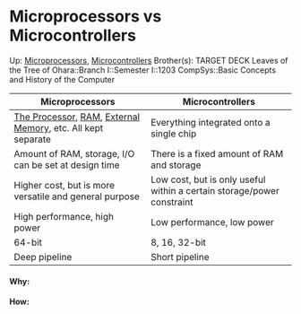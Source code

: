 # Microprocessors vs Microcontrollers

Up: [Microprocessors](microprocessors), [Microcontrollers](microcontrollers)
Brother(s):
TARGET DECK
Leaves of the Tree of Ohara::Branch I::Semester I::1203 CompSys::Basic Concepts and History of the Computer

Microprocessors        |       Microcontrollers
-------------------|-----------------------------
[The Processor](the_processor), [RAM](ram), [External Memory](external_memory), etc. All kept separate| Everything integrated onto a single chip
Amount of RAM, storage, I/O can be set at design time| There is a fixed amount of RAM and storage
Higher cost, but is more versatile and general purpose| Low cost, but is only useful within a certain storage/power constraint
High performance, high power| Low performance, low power
64-bit| 8, 16, 32-bit
Deep pipeline| Short pipeline




































#### Why:
#### How:









